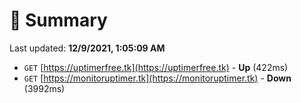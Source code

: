 # 📖 Summary
Last updated: **12/9/2021, 1:05:09 AM**

- `GET` [https://uptimerfree.tk](https://uptimerfree.tk) - **Up** (422ms)
- `GET` [https://monitoruptimer.tk](https://monitoruptimer.tk) - **Down** (3992ms)
